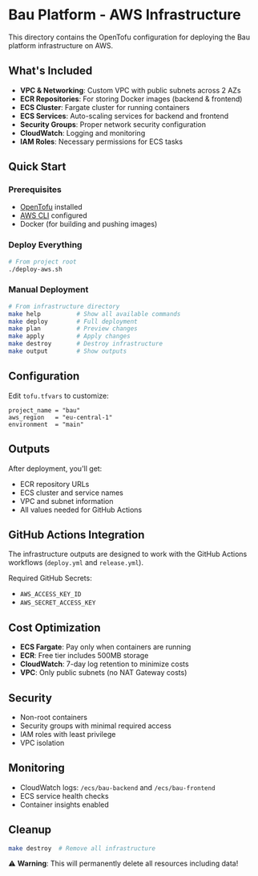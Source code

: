 # Bau Platform - AWS Infrastructure

This directory contains the OpenTofu configuration for deploying the Bau platform infrastructure on AWS.

## What's Included

- **VPC & Networking**: Custom VPC with public subnets across 2 AZs
- **ECR Repositories**: For storing Docker images (backend & frontend)
- **ECS Cluster**: Fargate cluster for running containers
- **ECS Services**: Auto-scaling services for backend and frontend
- **Security Groups**: Proper network security configuration
- **CloudWatch**: Logging and monitoring
- **IAM Roles**: Necessary permissions for ECS tasks

## Quick Start

### Prerequisites
- [OpenTofu](https://opentofu.org/docs/intro/install/) installed
- [AWS CLI](https://aws.amazon.com/cli/) configured
- Docker (for building and pushing images)

### Deploy Everything
```bash
# From project root
./deploy-aws.sh
```

### Manual Deployment
```bash
# From infrastructure directory
make help          # Show all available commands
make deploy        # Full deployment
make plan          # Preview changes
make apply         # Apply changes
make destroy       # Destroy infrastructure
make output        # Show outputs
```

## Configuration

Edit `tofu.tfvars` to customize:
```hcl
project_name = "bau"
aws_region   = "eu-central-1"
environment  = "main"
```

## Outputs

After deployment, you'll get:
- ECR repository URLs
- ECS cluster and service names
- VPC and subnet information
- All values needed for GitHub Actions

## GitHub Actions Integration

The infrastructure outputs are designed to work with the GitHub Actions workflows (`deploy.yml` and `release.yml`).

Required GitHub Secrets:
- `AWS_ACCESS_KEY_ID`
- `AWS_SECRET_ACCESS_KEY`

## Cost Optimization

- **ECS Fargate**: Pay only when containers are running
- **ECR**: Free tier includes 500MB storage
- **CloudWatch**: 7-day log retention to minimize costs
- **VPC**: Only public subnets (no NAT Gateway costs)

## Security

- Non-root containers
- Security groups with minimal required access
- IAM roles with least privilege
- VPC isolation

## Monitoring

- CloudWatch logs: `/ecs/bau-backend` and `/ecs/bau-frontend`
- ECS service health checks
- Container insights enabled

## Cleanup

```bash
make destroy  # Remove all infrastructure
```

⚠️ **Warning**: This will permanently delete all resources including data! 